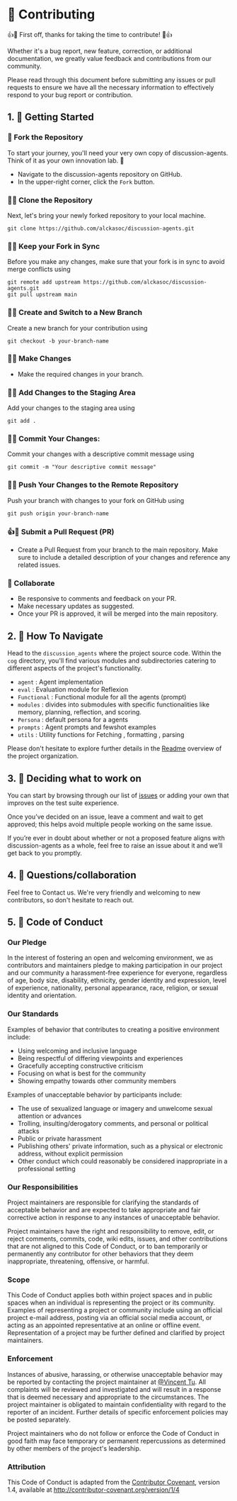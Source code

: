 
# 🚀 Contributing 

👍🎉 First off, thanks for taking the time to contribute! 🎉👍

Whether it's a bug report, new feature, correction, or additional documentation, we greatly value feedback and contributions from our community.

Please read through this document before submitting any issues or pull requests to ensure we have all the necessary information to effectively respond to your bug report or contribution.

## 1. 🚀 Getting Started

### 🍴 Fork the Repository

To start your journey, you'll need your very own copy of discussion-agents. Think of it as your own innovation lab. 🧪

- Navigate to the discussion-agents repository on GitHub.
- In the upper-right corner, click the `Fork` button.

### 👨‍💻 Clone the Repository

Next, let's bring your newly forked repository to your local machine.

```
git clone https://github.com/alckasoc/discussion-agents.git

```

### 👨‍💻 Keep your Fork in Sync

Before you make any changes, make sure that your fork is in sync to avoid merge conflicts using

```
git remote add upstream https://github.com/alckasoc/discussion-agents.git
git pull upstream main

```

### 👨‍💻 Create and Switch to a New Branch

Create a new branch for your contribution using

```
git checkout -b your-branch-name

```
### 👨‍💻 Make Changes

- Make the required changes in your branch.

### 👨‍💻 Add Changes to the Staging Area

Add your changes to the staging area using

```
git add .

```
### 👨‍💻 Commit Your Changes:

Commit your changes with a descriptive commit message using

```
git commit -m "Your descriptive commit message"

```
### 👨‍💻 Push Your Changes to the Remote Repository

Push your branch with changes to your fork on GitHub using

```
git push origin your-branch-name

```
### 👍🎉 Submit a Pull Request (PR)

- Create a Pull Request from your branch to the main repository. Make sure to include a detailed description of your changes and reference any related issues.

### 🤝 Collaborate

- Be responsive to comments and feedback on your PR.
- Make necessary updates as suggested.
- Once your PR is approved, it will be merged into the main repository. 


## 2. 🚀 How To Navigate

Head to the `discussion_agents` where the project source code. Within the `cog` directory, you'll find various modules and subdirectories catering to different aspects of the project's functionality.

- `agent` : Agent implementation
- `eval` : Evaluation module for Reflexion
- `Functional` : Functional module for all the agents (prompt)
- `modules` : divides into submodules with specific functionalities like memory, planning, reflection, and scoring.
- `Persona` : default persona for a agents
- `prompts` : Agent prompts and fewshot examples
- `utils` : Utility functions for Fetching , formatting , parsing


Please don't hesitate to explore further details in the [Readme](https://github.com/alckasoc/discussion-agents/blob/main/README.md) overview of the project organization.

## 3. 🚀 Deciding what to work on

You can start by browsing through our list of [issues](https://github.com/alckasoc/discussion-agents/issues) or adding your own that improves on the test suite experience. 

Once you’ve decided on an issue, leave a comment and wait to get approved; this helps avoid multiple people working on the same issue.

If you’re ever in doubt about whether or not a proposed feature aligns with discussion-agents as a whole, feel free to raise an issue about it and we’ll get back to you promptly.

## 4. 🚀 Questions/collaboration

Feel free to Contact us. We're very friendly and welcoming to new contributors, so don't hesitate to reach out.


## 5. 🚀 Code of Conduct

### Our Pledge

In the interest of fostering an open and welcoming environment, we as contributors and maintainers pledge to making participation in our project and our community a harassment-free experience for everyone, regardless of age, body size, disability, ethnicity, gender identity and expression, level of experience, nationality, personal appearance, race, religion, or sexual identity and orientation.

### Our Standards

Examples of behavior that contributes to creating a positive environment include:

- Using welcoming and inclusive language
- Being respectful of differing viewpoints and experiences
- Gracefully accepting constructive criticism
- Focusing on what is best for the community
- Showing empathy towards other community members

Examples of unacceptable behavior by participants include:

- The use of sexualized language or imagery and unwelcome sexual attention or advances
- Trolling, insulting/derogatory comments, and personal or political attacks
- Public or private harassment
- Publishing others' private information, such as a physical or electronic address, without explicit permission
- Other conduct which could reasonably be considered inappropriate in a professional setting

### Our Responsibilities

Project maintainers are responsible for clarifying the standards of acceptable behavior and are expected to take appropriate and fair corrective action in response to any instances of unacceptable behavior.

Project maintainers have the right and responsibility to remove, edit, or reject comments, commits, code, wiki edits, issues, and other contributions that are not aligned to this Code of Conduct, or to ban temporarily or permanently any contributor for other behaviors that they deem inappropriate, threatening, offensive, or harmful.

### Scope

This Code of Conduct applies both within project spaces and in public spaces when an individual is representing the project or its community. Examples of representing a project or community include using an official project e-mail address, posting via an official social media account, or acting as an appointed representative at an online or offline event. Representation of a project may be further defined and clarified by project maintainers.

### Enforcement

Instances of abusive, harassing, or otherwise unacceptable behavior may be reported by contacting the project maintainer at [@Vincent Tu](https://github.com/alckasoc). All complaints will be reviewed and investigated and will result in a response that is deemed necessary and appropriate to the circumstances. The project maintainer is obligated to maintain confidentiality with regard to the reporter of an incident. Further details of specific enforcement policies may be posted separately.

Project maintainers who do not follow or enforce the Code of Conduct in good faith may face temporary or permanent repercussions as determined by other members of the project's leadership.

### Attribution

This Code of Conduct is adapted from the [Contributor Covenant](https://www.contributor-covenant.org/), version 1.4, available at http://contributor-covenant.org/version/1/4

